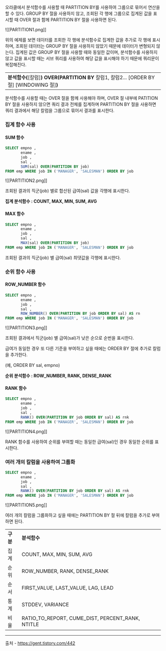 
오라클에서 분석함수를 사용할 때 PARTITION BY를 사용하여 그룹으로 묶어서 연산을 할 수 있다. GROUP BY 절을 사용하지 않고, 조회된 각 행에 그룹으로 집계된 값을 표시할 때 OVER 절과 함께 PARTITION BY 절을 사용하면 된다.


![[PARTITION1.png]]

위의 예제를 보면 데이터를 조회한 각 행에 분석함수로 집계한 값을 추가로 각 행에 표시하며, 조회된 데이터는 GROUP BY 절을 사용하지 않았기 때문에 데이터가 변형되지 않는다. 집계된 값은 GROUP BY 절을 사용할 때와 동일한 값이며, 분석함수를 사용하지 않고 값을 표시할 때는 서브 쿼리를 사용하여 해당 값을 표시해야 하기 때문에 쿼리문이 복잡해진다.

|                                                                                  |
| -------------------------------------------------------------------------------- |
| **분석함수(**[칼럼]**) OVER(PARTITION BY** 칼럼1, 칼럼2... [ORDER BY 절] [WINDOWING 절]**)** |

분석함수를 사용할 때는 OVER 절을 함께 사용해야 하며, OVER 절 내부에 PATITION BY 절을 사용하지 않으면 쿼리 결과 전체를 집계하며 PARTITION BY 절을 사용하면 쿼리 결과에서 해당 칼럼을 그룹으로 묶어서 결과를 표시한다.

### 집계 함수 사용

#### SUM 함수


```SQL
SELECT empno , 
	   ename , 
	   job ,  
	   sal , 
	   SUM(sal) OVER(PARTITION BY job) 
FROM emp WHERE job IN ('MANAGER', 'SALESMAN') ORDER BY job
```



![[PARTITION2.png]]


조회된 결과의 직군(job) 별로 합산된 급여(sal) 값을 각행에 표시한다.

**집계 분석함수 : COUNT, MAX, MIN, SUM, AVG**

#### MAX 함수

```SQL
SELECT empno , 
       ename , 
       job , 
       sal , 
       MAX(sal) OVER(PARTITION BY job) 
FROM emp WHERE job IN ('MANAGER', 'SALESMAN') ORDER BY job
```


조회된 결과의 직군(job) 별 급여(sal) 최댓값을 각행에 표시한다.

### 순위 함수 사용

#### ROW_NUMBER 함수

```SQL
SELECT empno , 
	   ename , 
	   job , 
	   sal , 
	   ROW_NUMBER() OVER(PARTITION BY job ORDER BY sal) AS rn 
FROM emp WHERE job IN ('MANAGER', 'SALESMAN') ORDER BY job
```

![[PARTITION3.png]]



조회된 결과에서 직군(job) 별 급여(sal)가 낮은 순으로 순번을 표시한다.

급여가 동일한 경우 또 다른 기준을 부여하고 싶을 때에는 ORDER BY 절에 추가로 칼럼을 추가한다.

(예, ORDER BY sal, empno)

**순위 분석함수 : ROW_NUMBER, RANK, DENSE_RANK**

#### RANK 함수


```SQL
SELECT empno , 
	   ename , 
	   job , 
	   sal , 
	   RANK() OVER(PARTITION BY job ORDER BY sal) AS rnk
FROM emp WHERE job IN ('MANAGER', 'SALESMAN') ORDER BY job
```


![[PARTITION4.png]]

RANK 함수를 사용하여 순위를 부여할 때는 동일한 급여(sal)인 경우 동일한 순위를 표시한다.

### 여러 개의 칼럼을 사용하여 그룹화


```SQL
SELECT empno , 
	   ename , 
	   job , 
	   sal , 
	   RANK() OVER(PARTITION BY job ORDER BY sal) AS rnk
FROM emp WHERE job IN ('MANAGER', 'SALESMAN') ORDER BY job
```


![[PARTITION5.png]]

여러 개의 칼럼을 그룹화하고 싶을 때에는 PARTITION BY 절 뒤에 칼럼을 추가로 부여하면 된다.

|        |                                                  |
| ------ | ------------------------------------------------ |
| **구분** | **분석함수**                                         |
| 집계     | COUNT, MAX, MIN, SUM, AVG                        |
| 순위     | ROW_NUMBER, RANK, DENSE_RANK                     |
| 순서     | FIRST_VALUE, LAST_VALUE, LAG, LEAD               |
| 통계     | STDDEV, VARIANCE                                 |
| 비율     | RATIO_TO_REPORT, CUME_DIST, PERCENT_RANK, NTITLE |












---
출처 - https://gent.tistory.com/442
